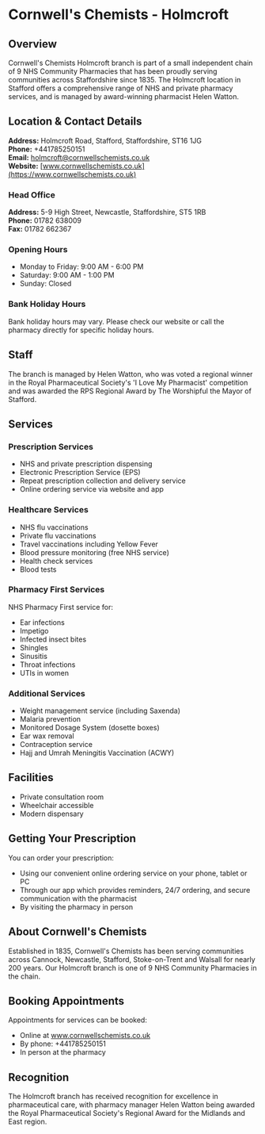 # Cornwell's Chemists - Holmcroft

## Overview
Cornwell's Chemists Holmcroft branch is part of a small independent chain of 9 NHS Community Pharmacies that has been proudly serving communities across Staffordshire since 1835. The Holmcroft location in Stafford offers a comprehensive range of NHS and private pharmacy services, and is managed by award-winning pharmacist Helen Watton.

## Location & Contact Details

**Address:** Holmcroft Road, Stafford, Staffordshire, ST16 1JG  
**Phone:** +441785250151  
**Email:** holmcroft@cornwellschemists.co.uk  
**Website:** [www.cornwellschemists.co.uk](https://www.cornwellschemists.co.uk)

### Head Office
**Address:** 5-9 High Street, Newcastle, Staffordshire, ST5 1RB  
**Phone:** 01782 638009  
**Fax:** 01782 662367

### Opening Hours
- Monday to Friday: 9:00 AM - 6:00 PM
- Saturday: 9:00 AM - 1:00 PM
- Sunday: Closed

### Bank Holiday Hours
Bank holiday hours may vary. Please check our website or call the pharmacy directly for specific holiday hours.

## Staff
The branch is managed by Helen Watton, who was voted a regional winner in the Royal Pharmaceutical Society's 'I Love My Pharmacist' competition and was awarded the RPS Regional Award by The Worshipful the Mayor of Stafford.

## Services

### Prescription Services
- NHS and private prescription dispensing
- Electronic Prescription Service (EPS)
- Repeat prescription collection and delivery service
- Online ordering service via website and app

### Healthcare Services
- NHS flu vaccinations
- Private flu vaccinations
- Travel vaccinations including Yellow Fever
- Blood pressure monitoring (free NHS service)
- Health check services
- Blood tests

### Pharmacy First Services
NHS Pharmacy First service for:
- Ear infections
- Impetigo
- Infected insect bites
- Shingles
- Sinusitis
- Throat infections
- UTIs in women

### Additional Services
- Weight management service (including Saxenda)
- Malaria prevention
- Monitored Dosage System (dosette boxes)
- Ear wax removal
- Contraception service
- Hajj and Umrah Meningitis Vaccination (ACWY)

## Facilities
- Private consultation room
- Wheelchair accessible
- Modern dispensary

## Getting Your Prescription

You can order your prescription:
- Using our convenient online ordering service on your phone, tablet or PC
- Through our app which provides reminders, 24/7 ordering, and secure communication with the pharmacist
- By visiting the pharmacy in person

## About Cornwell's Chemists
Established in 1835, Cornwell's Chemists has been serving communities across Cannock, Newcastle, Stafford, Stoke-on-Trent and Walsall for nearly 200 years. Our Holmcroft branch is one of 9 NHS Community Pharmacies in the chain.

## Booking Appointments
Appointments for services can be booked:
- Online at www.cornwellschemists.co.uk
- By phone: +441785250151
- In person at the pharmacy

## Recognition
The Holmcroft branch has received recognition for excellence in pharmaceutical care, with pharmacy manager Helen Watton being awarded the Royal Pharmaceutical Society's Regional Award for the Midlands and East region. 